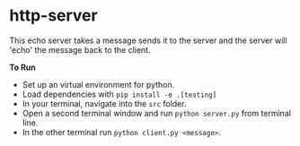 # http-server

This echo server takes a message sends it to the server and the server will 'echo' the message back to the client.

**To Run**

* Set up an virtual environment for python.
* Load dependencies with `pip install -e .[testing]`
* In your terminal, navigate into the `src` folder.
* Open a second terminal window and run `python server.py` from terminal line.
* In the other terminal run `python client.py <message>`.